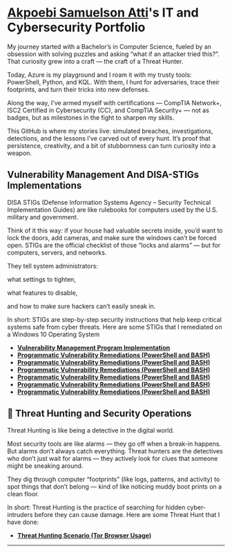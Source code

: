 # <a href="https://www.linkedin.com/in/akpoebi-atti-691447373/">Akpoebi Samuelson Atti</a>'s IT and Cybersecurity Portfolio

My journey started with a Bachelor’s in Computer Science, fueled by an obsession with solving puzzles and asking “what if an attacker tried this?”. That curiosity grew into a craft — the craft of a Threat Hunter.

Today, Azure is my playground and I roam it with my trusty tools: PowerShell, Python, and KQL. With them, I hunt for adversaries, trace their footprints, and turn their tricks into new defenses.

Along the way, I’ve armed myself with certifications — CompTIA Network+, ISC2 Certified in Cybersecurity (CC), and CompTIA Security+ — not as badges, but as milestones in the fight to sharpen my skills.

This GitHub is where my stories live: simulated breaches, investigations, detections, and the lessons I’ve carved out of every hunt. It’s proof that persistence, creativity, and a bit of stubbornness can turn curiosity into a weapon. 



## Vulnerability Management And DISA-STIGs Implementations

DISA STIGs (Defense Information Systems Agency – Security Technical Implementation Guides) are like rulebooks for computers used by the U.S. military and government.

Think of it this way: if your house had valuable secrets inside, you’d want to lock the doors, add cameras, and make sure the windows can’t be forced open. STIGs are the official checklist of those “locks and alarms” — but for computers, servers, and networks.

They tell system administrators:

what settings to tighten,

what features to disable,

and how to make sure hackers can’t easily sneak in.

In short: STIGs are step-by-step security instructions that help keep critical systems safe from cyber threats. Here are some STIGs that I remediated on a Windows 10 Operating System

- **[Vulnerability Management Program Implementation](https://github.com/attisammy/System-s-Vulnerability-Management-Program)**
- **[Programmatic Vulnerability Remediations (PowerShell and BASH)](https://github.com/joshcybertest/programmatic-vulnerability-remediations)**
- **[Programmatic Vulnerability Remediations (PowerShell and BASH)](https://github.com/joshcybertest/programmatic-vulnerability-remediations)**
- **[Programmatic Vulnerability Remediations (PowerShell and BASH)](https://github.com/joshcybertest/programmatic-vulnerability-remediations)**
- **[Programmatic Vulnerability Remediations (PowerShell and BASH)](https://github.com/joshcybertest/programmatic-vulnerability-remediations)**
- **[Programmatic Vulnerability Remediations (PowerShell and BASH)](https://github.com/joshcybertest/programmatic-vulnerability-remediations)**
- **[Programmatic Vulnerability Remediations (PowerShell and BASH)](https://github.com/joshcybertest/programmatic-vulnerability-remediations)**


## 🚨 Threat Hunting and Security Operations

Threat Hunting is like being a detective in the digital world.

Most security tools are like alarms — they go off when a break-in happens. But alarms don’t always catch everything. Threat hunters are the detectives who don’t just wait for alarms — they actively look for clues that someone might be sneaking around.

They dig through computer “footprints” (like logs, patterns, and activity) to spot things that don’t belong — kind of like noticing muddy boot prints on a clean floor.

In short: Threat Hunting is the practice of searching for hidden cyber-intruders before they can cause damage. Here are some Threat Hunt that I have done:

- **[Threat Hunting Scenario (Tor Browser Usage)](https://github.com/joshmadakor0/threat-hunting-scenario-tor)**

<hr/>


